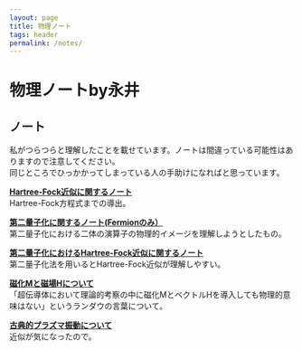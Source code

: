 ```yaml
---
layout: page
title: 物理ノート
tags: header
permalink: /notes/
---
```


# 物理ノートby永井

## ノート
私がつらつらと理解したことを載せています。ノートは間違っている可能性はありますので注意してください。  
同じところでひっかかってしまっている人の手助けになればと思っています。

<A HREF="note0413_Hartree-Fock.pdf"><STRONG>Hartree-Fock近似に関するノート</STRONG></A><BR>
Hartree-Fock方程式までの導出。<BR>

<A HREF="note0415_daini.pdf"><STRONG>第二量子化に関するノート(Fermionのみ）</STRONG></A><BR>
第二量子化における二体の演算子の物理的イメージを理解しようとしたもの。<BR>

<A HREF="note0428_2_Hartree-Fock.pdf"><STRONG>第二量子化におけるHartree-Fock近似に関するノート</STRONG></A><BR>
第二量子化法を用いるとHartree-Fock近似が理解しやすい。<BR>

<A HREF="note_0519_jika.pdf"><STRONG>磁化Mと磁場Hについて</STRONG></A><BR>
「超伝導体において理論的考察の中に磁化MとベクトルHを導入しても物理的意味はない」というランダウの言葉について。<BR>

<A HREF="note_0522_pl.pdf"><STRONG>古典的プラズマ振動について</STRONG></A><BR>
近似が気になったので。<BR>